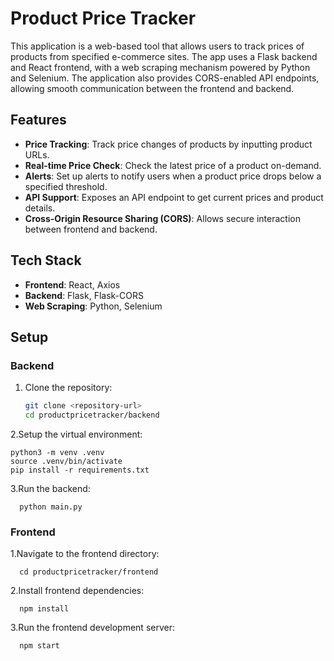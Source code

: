 # Product Price Tracker

This application is a web-based tool that allows users to track prices of products from specified e-commerce sites. The app uses a Flask backend and React frontend, with a web scraping mechanism powered by Python and Selenium. The application also provides CORS-enabled API endpoints, allowing smooth communication between the frontend and backend.

## Features

- **Price Tracking**: Track price changes of products by inputting product URLs.
- **Real-time Price Check**: Check the latest price of a product on-demand.
- **Alerts**: Set up alerts to notify users when a product price drops below a specified threshold.
- **API Support**: Exposes an API endpoint to get current prices and product details.
- **Cross-Origin Resource Sharing (CORS)**: Allows secure interaction between frontend and backend.

## Tech Stack

- **Frontend**: React, Axios
- **Backend**: Flask, Flask-CORS
- **Web Scraping**: Python, Selenium

## Setup


### Backend

1. Clone the repository:
   ```bash
   git clone <repository-url>
   cd productpricetracker/backend
   
 2.Setup the virtual environment:
    
    python3 -m venv .venv
    source .venv/bin/activate
    pip install -r requirements.txt

 3.Run the backend:

      python main.py

### Frontend 

1.Navigate to the frontend directory:
      
      cd productpricetracker/frontend
2.Install frontend dependencies:
      
      npm install
3.Run the frontend development server:
      
      npm start
